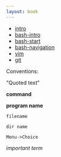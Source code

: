 ```yaml
---
layout: book 
---
```


- [intro](intro.html)
- [bash-intro](bash-intro.html)
- [bash-start](bash-start.html)
- [bash-navigation](bash-navigation.html)
- [vim](vim.html)
- [git](git.html)
 

Conventions:

"Quoted text"

__command__

__program name__

`filename`

`dir name`

`Menu->Choice`

_important term_


